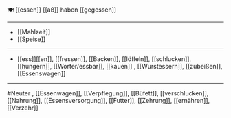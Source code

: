 🍽️ [[essen]]  [[aß]]  haben [[gegessen]]

---
- [[Mahlzeit]]
- [[Speise]]



---
- [[ess]][[en]], [[fressen]], [[Backen]], [[löffeln]], [[schlucken]], [[hungern]], [[Worter/essbar]], [[kauen]]
, [[Wurstessern]], [[zubeißen]], [[Essenswagen]]

---


#Neuter , [[Essenwagen]], [[Verpflegung]], [[Büfett]], [[verschlucken]], [[Nahrung]], [[Essensversorgung]], [[Futter]], [[Zehrung]], [[ernähren]], [[Verzehr]]